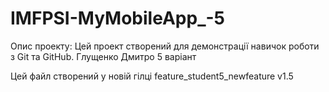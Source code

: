 # IMFPSI-MyMobileApp_-5
Опис проекту:
Цей проект створений для демонстрації навичок роботи з Git та
GitHub.
Глущенко Дмитро 5 варіант

Цей файл створений у новій гілці feature_student5_newfeature v1.5
